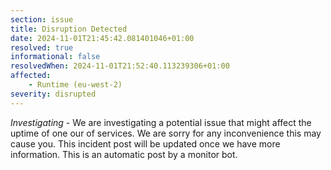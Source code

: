 ```yaml
---
section: issue
title: Disruption Detected
date: 2024-11-01T21:45:42.081401046+01:00
resolved: true
informational: false
resolvedWhen: 2024-11-01T21:52:40.113239306+01:00
affected:
    - Runtime (eu-west-2)
severity: disrupted
---
```

*Investigating* - We are investigating a potential issue that might affect the uptime of one our of services. We are sorry for any inconvenience this may cause you. This incident post will be updated once we have more information.
This is an automatic post by a monitor bot.